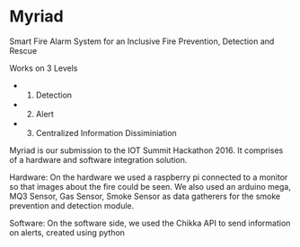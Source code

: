 # Myriad

Smart Fire Alarm System for an Inclusive Fire Prevention, Detection and Rescue

Works on 3 Levels
- 1. Detection
- 2. Alert
- 3. Centralized Information Dissiminiation 

Myriad is our submission to the IOT Summit Hackathon 2016. It comprises of a hardware and software integration solution.

Hardware:
On the hardware we used a raspberry pi connected to a monitor so that images about the fire could be seen. We also used an arduino mega, MQ3 Sensor, Gas Sensor, Smoke Sensor as data gatherers for the smoke prevention and detection module.

Software:
On the software side, we used the Chikka API to send information on alerts, created using python
